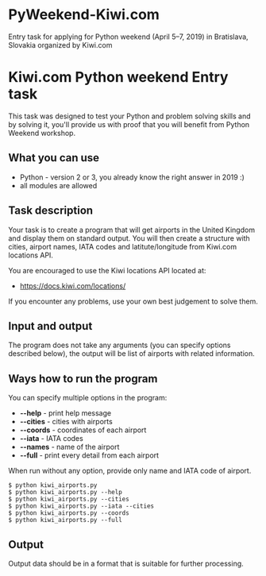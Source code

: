 # PyWeekend-Kiwi.com
Entry task for applying for Python weekend (April 5–7, 2019) in Bratislava, Slovakia organized by Kiwi.com

# Kiwi.com Python weekend Entry task
This task was designed to test your Python and problem solving skills and by solving it, you'll provide us with proof that you will benefit from Python Weekend workshop.

## What you can use
 * Python - version 2 or 3, you already know the right answer in 2019 :)
 * all modules are allowed

## Task description
Your task is to create a program that will get airports in the United Kingdom and display them on standard output.
You will then create a structure with cities, airport names, IATA codes and latitute/longitude from Kiwi.com locations API.

You are encouraged to use the Kiwi locations API located at:
 * https://docs.kiwi.com/locations/

If you encounter any problems, use your own best judgement to solve them.

## Input and output
The program does not take any arguments (you can specify options described below), the output will be list of airports with related information.

## Ways how to run the program
You can specify multiple options in the program:
 * **--help** - print help message
 * **--cities** - cities with airports
 * **--coords** - coordinates of each airport
 * **--iata** - IATA codes
 * **--names** - name of the airport
 * **--full** - print every detail from each airport
 
When run without any option, provide only name and IATA code of airport.
```
$ python kiwi_airports.py
$ python kiwi_airports.py --help
$ python kiwi_airports.py --cities
$ python kiwi_airports.py --iata --cities
$ python kiwi_airports.py --coords
$ python kiwi_airports.py --full
```

## Output
Output data should be in a format that is suitable for further processing.
